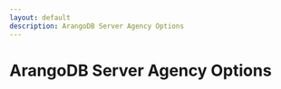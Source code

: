 ```yaml
---
layout: default
description: ArangoDB Server Agency Options
---
```

# ArangoDB Server Agency Options

